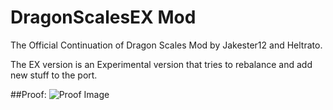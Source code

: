 # DragonScalesEX Mod
The Official Continuation of Dragon Scales Mod by Jakester12 and Heltrato.

The EX version is an Experimental version that tries to rebalance and add new stuff to the port.

##Proof:
![Proof Image](https://raw.githubusercontent.com/adriantodt/DragonScalesMod/master/proof.png)
